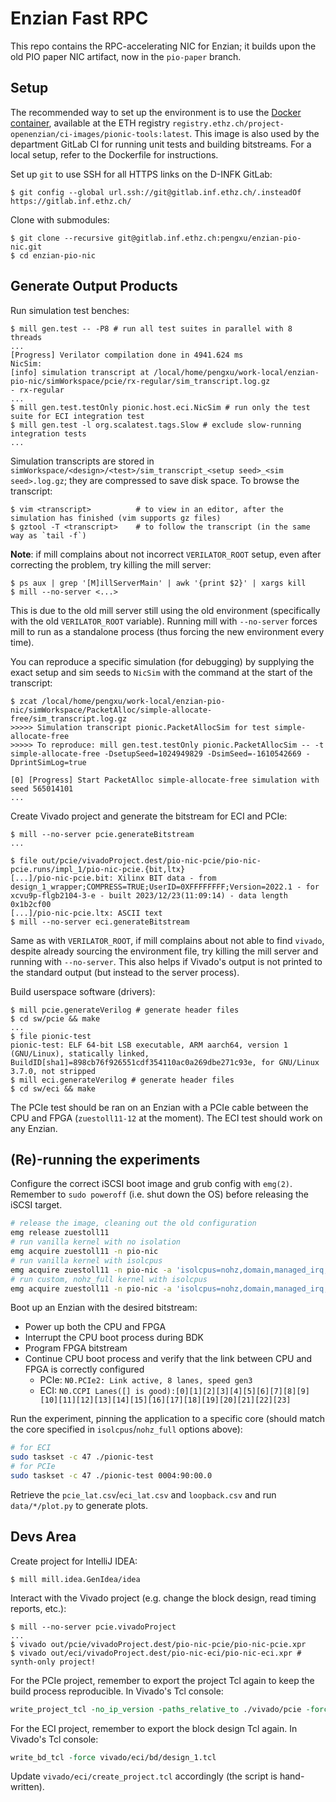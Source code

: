 # Enzian Fast RPC

This repo contains the RPC-accelerating NIC for Enzian; it builds upon the old
PIO paper NIC artifact, now in the `pio-paper` branch.

## Setup

The recommended way to set up the environment is to use the [Docker
container](./Dockerfile), available at the ETH registry
`registry.ethz.ch/project-openenzian/ci-images/pionic-tools:latest`.  This
image is also used by the department GitLab CI for running unit tests and
building bitstreams.  For a local setup, refer to the Dockerfile for
instructions.

Set up `git` to use SSH for all HTTPS links on the D-INFK GitLab:

```console
$ git config --global url.ssh://git@gitlab.inf.ethz.ch/.insteadOf https://gitlab.inf.ethz.ch/
```

Clone with submodules:

```console
$ git clone --recursive git@gitlab.inf.ethz.ch:pengxu/enzian-pio-nic.git
$ cd enzian-pio-nic
```

## Generate Output Products

Run simulation test benches:

```console
$ mill gen.test -- -P8 # run all test suites in parallel with 8 threads
...
[Progress] Verilator compilation done in 4941.624 ms
NicSim:
[info] simulation transcript at /local/home/pengxu/work-local/enzian-pio-nic/simWorkspace/pcie/rx-regular/sim_transcript.log.gz
- rx-regular
...
$ mill gen.test.testOnly pionic.host.eci.NicSim # run only the test suite for ECI integration test
$ mill gen.test -l org.scalatest.tags.Slow # exclude slow-running integration tests
...
```

Simulation transcripts are stored in
`simWorkspace/<design>/<test>/sim_transcript_<setup seed>_<sim seed>.log.gz`;
they are compressed to save disk space.  To browse the transcript:

```console
$ vim <transcript>          # to view in an editor, after the simulation has finished (vim supports gz files)
$ gztool -T <transcript>    # to follow the transcript (in the same way as `tail -f`)
```

**Note**: if mill complains about not incorrect `VERILATOR_ROOT` setup, even
after correcting the problem, try killing the mill server:

```console
$ ps aux | grep '[M]illServerMain' | awk '{print $2}' | xargs kill
$ mill --no-server <...>
```

This is due to the old mill server still using the old environment
(specifically with the old `VERILATOR_ROOT` variable).  Running mill with
`--no-server` forces mill to run as a standalone process (thus forcing the new
environment every time).

You can reproduce a specific simulation (for debugging) by supplying the exact
setup and sim seeds to `NicSim` with the command at the start of the
transcript:

```console
$ zcat /local/home/pengxu/work-local/enzian-pio-nic/simWorkspace/PacketAlloc/simple-allocate-free/sim_transcript.log.gz
>>>>> Simulation transcript pionic.PacketAllocSim for test simple-allocate-free
>>>>> To reproduce: mill gen.test.testOnly pionic.PacketAllocSim -- -t simple-allocate-free -DsetupSeed=1024949829 -DsimSeed=-1610542669 -DprintSimLog=true

[0] [Progress] Start PacketAlloc simple-allocate-free simulation with seed 565014101
...
```

Create Vivado project and generate the bitstream for ECI and PCIe:

```console
$ mill --no-server pcie.generateBitstream
...

$ file out/pcie/vivadoProject.dest/pio-nic-pcie/pio-nic-pcie.runs/impl_1/pio-nic-pcie.{bit,ltx}
[...]/pio-nic-pcie.bit: Xilinx BIT data - from design_1_wrapper;COMPRESS=TRUE;UserID=0XFFFFFFFF;Version=2022.1 - for xcvu9p-flgb2104-3-e - built 2023/12/23(11:09:14) - data length 0x1b2cf00
[...]/pio-nic-pcie.ltx: ASCII text
$ mill --no-server eci.generateBitstream
```

Same as with `VERILATOR_ROOT`, if mill complains about not able to find
`vivado`, despite already sourcing the environment file, try killing the mill
server and running with `--no-server`.  This also helps if Vivado's output is
not printed to the standard output (but instead to the server process).

Build userspace software (drivers):

```console
$ mill pcie.generateVerilog # generate header files
$ cd sw/pcie && make
...
$ file pionic-test
pionic-test: ELF 64-bit LSB executable, ARM aarch64, version 1 (GNU/Linux), statically linked, BuildID[sha1]=898cb76f926551cdf354110ac0a269dbe271c93e, for GNU/Linux 3.7.0, not stripped
$ mill eci.generateVerilog # generate header files
$ cd sw/eci && make
```

The PCIe test should be ran on an Enzian with a PCIe cable between the CPU and
FPGA (`zuestoll11-12` at the moment).  The ECI test should work on any Enzian.

## (Re)-running the experiments

Configure the correct iSCSI boot image and grub config with `emg(2)`.  Remember
to `sudo poweroff` (i.e. shut down the OS) before releasing the iSCSI target.

```bash
# release the image, cleaning out the old configuration
emg release zuestoll11
# run vanilla kernel with no isolation
emg acquire zuestoll11 -n pio-nic
# run vanilla kernel with isolcpus
emg acquire zuestoll11 -n pio-nic -a 'isolcpus=nohz,domain,managed_irq,47 nohz_full=47 rcu_nocbs=47 irqaffinity=0-46 kthread_cpus=0-46 rcu_nocb_poll'
# run custom, nohz_full kernel with isolcpus
emg acquire zuestoll11 -n pio-nic -a 'isolcpus=nohz,domain,managed_irq,47 nohz_full=47 rcu_nocbs=47 irqaffinity=0-46 kthread_cpus=0-46 rcu_nocb_poll' -k 'pengxu/vmlinuz-5.4.0-196-generic' -i 'pengxu/initrd.img-5.4.0-196-generic'
```

Boot up an Enzian with the desired bitstream:
- Power up both the CPU and FPGA
- Interrupt the CPU boot process during BDK
- Program FPGA bitstream
- Continue CPU boot process and verify that the link between CPU and FPGA is correctly configured
  - PCIe: `N0.PCIe2: Link active, 8 lanes, speed gen3`
  - ECI: `N0.CCPI Lanes([] is good):[0][1][2][3][4][5][6][7][8][9][10][11][12][13][14][15][16][17][18][19][20][21][22][23]`

Run the experiment, pinning the application to a specific core (should match
the core specified in `isolcpus`/`nohz_full` options above):

```bash
# for ECI
sudo taskset -c 47 ./pionic-test
# for PCIe
sudo taskset -c 47 ./pionic-test 0004:90:00.0
```

Retrieve the `pcie_lat.csv`/`eci_lat.csv` and `loopback.csv` and run `data/*/plot.py` to generate plots.

## Devs Area

Create project for IntelliJ IDEA:

```console
$ mill mill.idea.GenIdea/idea
```

Interact with the Vivado project (e.g. change the block design, read timing
reports, etc.):

```console
$ mill --no-server pcie.vivadoProject
...
$ vivado out/pcie/vivadoProject.dest/pio-nic-pcie/pio-nic-pcie.xpr
$ vivado out/eci/vivadoProject.dest/pio-nic-eci/pio-nic-eci.xpr # synth-only project!
```

For the PCIe project, remember to export the project Tcl again to keep the
build process reproducible.  In Vivado's Tcl console:

```tcl
write_project_tcl -no_ip_version -paths_relative_to ./vivado/pcie -force vivado/pcie/create_project.tcl
```

For the ECI project, remember to export the block design Tcl again.  In
Vivado's Tcl console:

```tcl
write_bd_tcl -force vivado/eci/bd/design_1.tcl
```

Update `vivado/eci/create_project.tcl` accordingly (the script is
hand-written).
